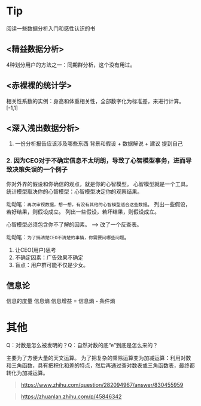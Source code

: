 
# Tip

阅读一些数据分析入门和感性认识的书

## <精益数据分析>

4种划分用户的方法之一：同期群分析，这个没有用过。

## <赤裸裸的统计学>

相关性系数的实例：身高和体重相关性，全部数字化为标准差，来进行计算。 [-1,1]

## <深入浅出数据分析>

1. 一份分析报告应该涉及哪些东西
背景和假设 + 数据解说 + 建议
提到自己

### 2. 因为CEO对于不确定信息不太明朗，导致了心智模型事务，进而导致决策失误的一个例子

你对外界的假设和你确信的观点，就是你的心智模型。
心智模型就是一个工具。
统计模型取决你的心智模型：心智模型决定你的观察结果。

动动笔：`再次审视数据，想一想，有没有其他的心智模型适合这些数据`。
列出一些假设，若好结果，则假设成立。
列出一些假设，若坏结果，则假设成立。

心智模型必须包含你不了解的因素。 --> 改了一个反查表。

动动笔：`为了搞清楚CEO不清楚的事情，你需要问哪些问题`。
1. 让CEO(用户)思考
2. 不确定因素：广告效果不确定
3. 盲点：用户群可能不仅是少女。

## 信息论

信息的度量
信息熵
信息增益 = 信息熵 - 条件熵

# 其他

Q：对数是怎么被发明的？Q：自然对数的底“e”到底是怎么来的？

主要为了方便大量的天文运算。 
为了把复杂的乘除运算变为加减运算：利用对数和三角函数，具有把积化和差的特点，然后再通过查对数表或三角函数表，最终都转化为加减运算。

> https://www.zhihu.com/question/282094967/answer/830455959

> https://zhuanlan.zhihu.com/p/45846342



